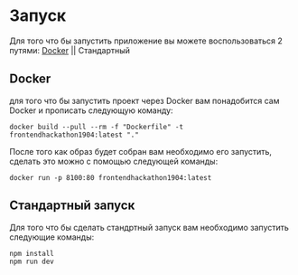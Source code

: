 # Запуск

Для того что бы запустить приложение вы можете воспользоваться 2 путями: [Docker](#docker) || Стандартный

## Docker 
для того что бы запустить проект через Docker вам понадобится сам Docker и прописать следующую команду:
```
docker build --pull --rm -f "Dockerfile" -t frontendhackathon1904:latest "."
```

После того как образ будет собран вам необходимо его запустить, сделать это можно с помощью следующей команды:
```
docker run -p 8100:80 frontendhackathon1904:latest
```

## Стандартный запуск
Для того что бы сделать стандртный запуск вам необходимо запустить следующие команды:

```
npm install
npm run dev
```
